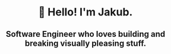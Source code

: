 
<h1 align="center">👋 Hello! I'm Jakub.</h2>
<h2 align="center">Software Engineer who loves building and breaking visually pleasing stuff.</h2>
